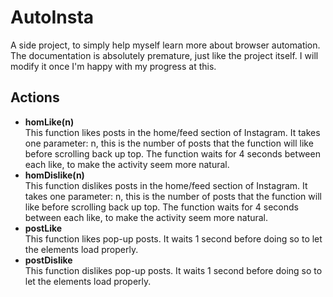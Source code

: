# AutoInsta
A side project, to simply help myself learn more about browser automation. The documentation is absolutely premature, just like the project itself. I will modify it once I'm happy with my progress at this.

## Actions
<ul>
	<!-- <li><b></b></li> -->
	<li><b>homLike(n)</b></li>
	This function likes posts in the home/feed section of Instagram. It takes one parameter: n, this is the number of posts that the function will like before scrolling back up top. 
  The function waits for 4 seconds between each like, to make the activity seem more natural.
	<li><b>homDislike(n)</b></li>
	This function dislikes posts in the home/feed section of Instagram. It takes one parameter: n, this is the number of posts that the function will like before scrolling back up top. 
  The function waits for 4 seconds between each like, to make the activity seem more natural.
	<li><b>postLike</b></li>
	This function likes pop-up posts. It waits 1 second before doing so to let the elements load properly.
	<li><b>postDislike</b></li>
	This function dislikes pop-up posts. It waits 1 second before doing so to let the elements load properly.

